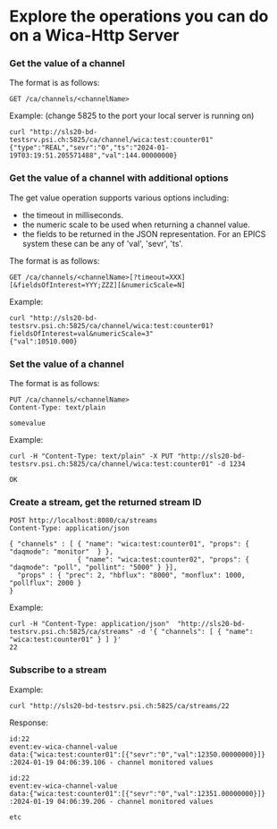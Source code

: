 # Explore the operations you can do on a Wica-Http Server

### Get the value of a channel

The format is as follows:
```
GET /ca/channels/<channelName>
```

Example: (change 5825 to the port your local server is running on)
```
curl "http://sls20-bd-testsrv.psi.ch:5825/ca/channel/wica:test:counter01"
{"type":"REAL","sevr":"0","ts":"2024-01-19T03:19:51.205571488","val":144.00000000}
```

### Get the value of a channel with additional options

The get value operation supports various options including:
- the timeout in milliseconds.
- the numeric scale to be used when returning a channel value.
- the fields to be returned in the JSON representation. For an EPICS system these can be any of 'val', 'sevr', 'ts'.

The format is as follows:  
```  
GET /ca/channels/<channelName>[?timeout=XXX][&fieldsOfInterest=YYY;ZZZ][&numericScale=N]
```

Example:
```
curl "http://sls20-bd-testsrv.psi.ch:5825/ca/channel/wica:test:counter01?fieldsOfInterest=val&numericScale=3"
{"val":10510.000}
```

### Set the value of a channel

The format is as follows:
```
PUT /ca/channels/<channelName>
Content-Type: text/plain

somevalue
```

Example: 
```
curl -H "Content-Type: text/plain" -X PUT "http://sls20-bd-testsrv.psi.ch:5825/ca/channel/wica:test:counter01" -d 1234

OK
```

### Create a stream, get the returned stream ID

```
POST http://localhost:8080/ca/streams
Content-Type: application/json

{ "channels" : [ { "name": "wica:test:counter01", "props": { "daqmode": "monitor"  } },
                 { "name": "wica:test:counter02", "props": { "daqmode": "poll", "pollint": "5000" } }],
  "props" : { "prec": 2, "hbflux": "8000", "monflux": 1000, "pollflux": 2000 }
}
```

Example:
```
curl -H "Content-Type: application/json"  "http://sls20-bd-testsrv.psi.ch:5825/ca/streams" -d '{ "channels": [ { "name": "wica:test:counter01" } ] }' 
22
```

### Subscribe to a stream

Example:
```
curl "http://sls20-bd-testsrv.psi.ch:5825/ca/streams/22
```

Response:
```
id:22
event:ev-wica-channel-value
data:{"wica:test:counter01":[{"sevr":"0","val":12350.00000000}]}
:2024-01-19 04:06:39.106 - channel monitored values

id:22
event:ev-wica-channel-value
data:{"wica:test:counter01":[{"sevr":"0","val":12351.00000000}]}
:2024-01-19 04:06:39.206 - channel monitored values

etc
```

